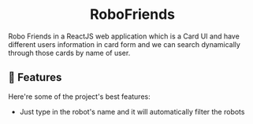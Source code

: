 <h1 align="center" id="title">RoboFriends</h1>

<p id="description">Robo Friends in a ReactJS web application which is a Card UI and have different users information in card form and we can search dynamically through those cards by name of user.</p>

  
  
<h2>🧐 Features</h2>

Here're some of the project's best features:

*   Just type in the robot's name and it will automatically filter the robots
